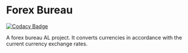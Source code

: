 # Forex Bureau

[![Codacy Badge](https://api.codacy.com/project/badge/Grade/640dc079aeb34e2380333a35e3ff6cdb)](https://app.codacy.com/gh/muchumi/forex-bureau?utm_source=github.com&utm_medium=referral&utm_content=muchumi/forex-bureau&utm_campaign=Badge_Grade)

A forex bureau AL project. It converts currencies in accordance with the current currency exchange rates.
